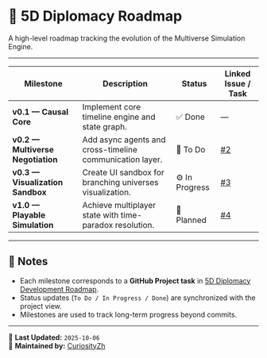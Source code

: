 # 🧭 5D Diplomacy Roadmap

A high-level roadmap tracking the evolution of the Multiverse Simulation Engine.

---

| Milestone | Description | Status | Linked Issue / Task |
|------------|--------------|--------|----------------------|
| **v0.1 — Causal Core** | Implement core timeline engine and state graph. | ✅ Done | — |
| **v0.2 — Multiverse Negotiation** | Add async agents and cross-timeline communication layer. | 🧩 To Do | [#2](../../issues/2) |
| **v0.3 — Visualization Sandbox** | Create UI sandbox for branching universes visualization. | ⚙️ In Progress | [#3](../../issues/3) |
| **v1.0 — Playable Simulation** | Achieve multiplayer state with time-paradox resolution. | 🚀 Planned | [#4](../../issues/4) |

---

## 🧩 Notes

- Each milestone corresponds to a **GitHub Project task** in [5D Diplomacy Development Roadmap](../../projects).  
- Status updates (`To Do / In Progress / Done`) are synchronized with the project view.  
- Milestones are used to track long-term progress beyond commits.

---

📅 **Last Updated:** `2025-10-06`  
🧠 **Maintained by:** [CuriosityZh](https://github.com/CuriosityZh)
